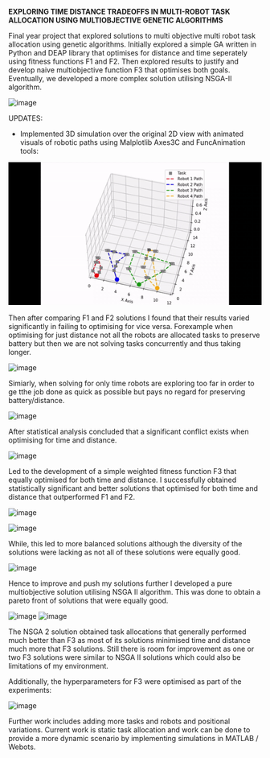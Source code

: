 **EXPLORING TIME DISTANCE TRADEOFFS IN MULTI-ROBOT TASK ALLOCATION USING MULTIOBJECTIVE GENETIC ALGORITHMS**

Final year project that explored solutions to multi objective multi robot task allocation using genetic algorithms. 
Initially explored a simple GA written in Python and DEAP library that optimises for distance and time seperately using fitness functions F1 and F2.
Then explored results to justify and develop naive multiobjective function F3 that optimises both goals. Eventually, we developed a more complex solution utilising NSGA-II algorithm.

![image](https://github.com/user-attachments/assets/9dde0e34-82c4-40b3-8ce4-f65a41947269)

UPDATES:
- Implemented 3D simulation over the original 2D view with animated visuals of robotic paths using Malplotlib Axes3C and FuncAnimation tools:

![Multi-Robot Animation](ezgif-4-a3d72a93bb-ezgif.com-speed.gif)



Then after comparing F1 and F2 solutions I found that their results varied significantly in failing to optimising for vice versa. 
Forexample when optimising for just distance not all the robots are allocated tasks to preserve battery but then we are not solving tasks concurrently and thus taking longer.

![image](https://github.com/user-attachments/assets/d42657c8-3bf5-4eb5-90ef-c184305870dc)

Simiarly, when solving for only time robots are exploring too far in order to ge tthe job done as quick as possible but pays no regard for preserving battery/distance.

![image](https://github.com/user-attachments/assets/bdafe643-92d9-4bea-bb39-ec2a0b23c78b)

After statistical analysis concluded that a significant conflict exists when optimising for time and distance.

![image](https://github.com/user-attachments/assets/c45b7bde-8938-4f7c-aa2e-751bb6890089)

Led to the development of a simple weighted fitness function F3 that equally optimised for both time and distance.
I successfully obtained statistically significant and better solutions that optimised for both time and distance that outperformed F1 and F2.

![image](https://github.com/user-attachments/assets/0d173de6-78af-4680-81c1-0fbeb8fb634f)

![image](https://github.com/user-attachments/assets/cb6d7865-d107-4d2b-b667-21dc609faccc)

While, this led to more balanced solutions although the diversity of the solutions were lacking as not all of these solutions were equally good.

![image](https://github.com/user-attachments/assets/e33351e8-cf7b-45c9-b683-4e4f23207e77)

Hence to improve and push my solutions further I developed a pure multiobjective solution utilising NSGA II algorithm.
This was done to obtain a pareto front of solutions that were equally good.

![image](https://github.com/user-attachments/assets/5a2aaff7-ebc5-4aa3-a28c-a11275106295)
![image](https://github.com/user-attachments/assets/87fdfeef-31b7-49b0-b987-2c461bcd1a31)

The NSGA 2 solution obtained task allocations that generally performed much better than F3 as most of its solutions minimised time and distance much more that F3 solutions.
Still there is room for improvement as one or two  F3 solutions were similar to NSGA II solutions which could also be limitations of my environment.

Additionally, the hyperparameters for F3 were optimised as part of the experiments:

![image](https://github.com/user-attachments/assets/43357187-a9f0-4e99-832c-96bc50fd639e)

Further work includes adding more tasks and robots and positional variations. 
Current work is static task allocation and work can be done to provide a more dynamic scenario by implementing simulations in MATLAB / Webots.
